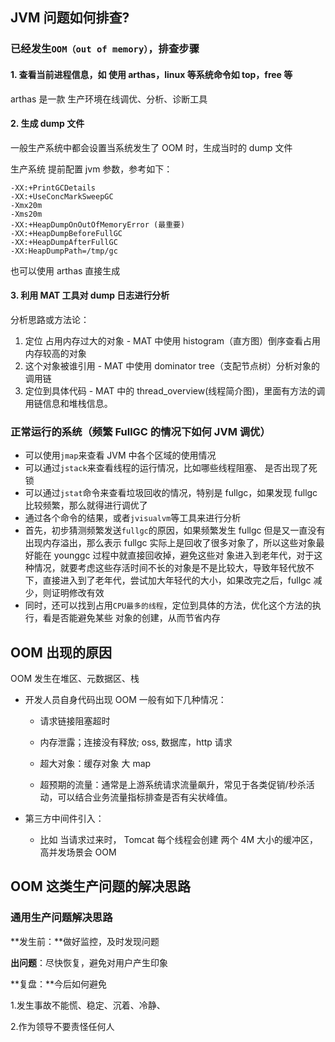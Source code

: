 ## **JVM 问题如何排查?**

### 已经发生`OOM（out of memory）`，排查步骤

#### 1. 查看当前进程信息，如 使用 arthas，linux 等系统命令如 top，free 等

arthas 是一款 生产环境在线调优、分析、诊断工具

#### 2. 生成 dump 文件

⼀般⽣产系统中都会设置当系统发⽣了 OOM 时，⽣成当时的 dump ⽂件

生产系统 提前配置 jvm 参数，参考如下：

```
-XX:+PrintGCDetails
-XX:+UseConcMarkSweepGC
-Xmx20m
-Xms20m
-XX:+HeapDumpOnOutOfMemoryError (最重要)
-XX:+HeapDumpBeforeFullGC
-XX:+HeapDumpAfterFullGC
-XX:HeapDumpPath=/tmp/gc
```

也可以使用 arthas 直接生成

#### 3. 利用 MAT 工具对 dump 日志进行分析

分析思路或方法论：

1. 定位 占用内存过大的对象 - MAT 中使用 histogram（直方图）倒序查看占用内存较高的对象
2. 这个对象被谁引用 - MAT 中使用 dominator tree（支配节点树）分析对象的调用链
3. 定位到具体代码 - MAT 中的 thread_overview(线程简介图)，里面有方法的调用链信息和堆栈信息。

### 正常运行的系统（频繁 FullGC 的情况下如何 JVM 调优）

- 可以使⽤`jmap`来查看 JVM 中各个区域的使⽤情况
- 可以通过`jstack`来查看线程的运⾏情况，⽐如哪些线程阻塞、 是否出现了死锁
- 可以通过`jstat`命令来查看垃圾回收的情况，特别是 fullgc，如果发现 fullgc ⽐较频繁，那么就得进⾏调优了
- 通过各个命令的结果，或者`jvisualvm`等⼯具来进⾏分析
- ⾸先，初步猜测频繁发送`fullgc`的原因，如果频繁发⽣ fullgc 但是⼜⼀直没有出现内存溢出，那么表示 fullgc 实际上是回收了很多对象了，所以这些对象最好能在 younggc 过程中就直接回收掉，避免这些对 象进⼊到⽼年代，对于这种情况，就要考虑这些存活时间不⻓的对象是不是⽐较⼤，导致年轻代放不 下，直接进⼊到了⽼年代，尝试加⼤年轻代的⼤⼩，如果改完之后，fullgc 减少，则证明修改有效
- 同时，还可以找到占⽤`CPU最多的线程`，定位到具体的⽅法，优化这个⽅法的执⾏，看是否能避免某些 对象的创建，从⽽节省内存

## **OOM 出现的原因**

OOM 发生在堆区、元数据区、栈

- 开发人员自身代码出现 OOM 一般有如下几种情况：

  - 请求链接阻塞超时

  - 内存泄露；连接没有释放; oss, 数据库，http 请求

  - 超大对象：缓存对象 大 map

  - 超预期的流量：通常是上游系统请求流量飙升，常见于各类促销/秒杀活动，可以结合业务流量指标排查是否有尖状峰值。

- 第三方中间件引入：
  - 比如 当请求过来时， Tomcat 每个线程会创建 两个 4M 大小的缓冲区，高并发场景会 OOM

## **OOM 这类生产问题的解决思路**

### 通用生产问题解决思路

**发生前：**做好监控，及时发现问题

**出问题**：尽快恢复，避免对用户产生印象

**复盘：**今后如何避免

1.发生事故不能慌、稳定、沉着、冷静、

2.作为领导不要责怪任何人
